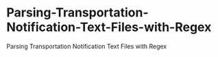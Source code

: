 # Parsing-Transportation-Notification-Text-Files-with-Regex
Parsing Transportation Notification Text Files with Regex
